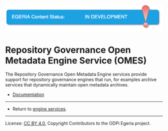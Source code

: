 <!-- SPDX-License-Identifier: CC-BY-4.0 -->
<!-- Copyright Contributors to the ODPi Egeria project. -->

![InDev](../../../images/egeria-content-status-in-development.png#pagewidth)

# Repository Governance Open Metadata Engine Service (OMES)

The Repository Governance Open Metadata Engine services provide support for repository governance engines that run, for examples archive services that dynamically maintain open metadata archives.

* [Documentation](https://egeria-project.org/services/omes/repository-governance/overview)

----
* Return to [engine services](..).

----
License: [CC BY 4.0](https://creativecommons.org/licenses/by/4.0/),
Copyright Contributors to the ODPi Egeria project.